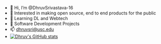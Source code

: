 - 👋 Hi, I’m @DhruvSrivastava-16
- 👀 Interested in making open source, end to end products for the public
- 🌱 Learning DL and Webtech
- 💞️ Software Development Projects
- 📫 dhruvsri@usc.edu
- [![Dhruv's GitHub stats](https://github-readme-stats.vercel.app/api?username=DhruvSrivastava-16)](https://github.com/anuraghazra/github-readme-stats)


<!---
DhruvSrivastava-16/DhruvSrivastava-16 is a ✨ special ✨ repository because its `README.md` (this file) appears on your GitHub profile.
You can click the Preview link to take a look at your changes.
--->
